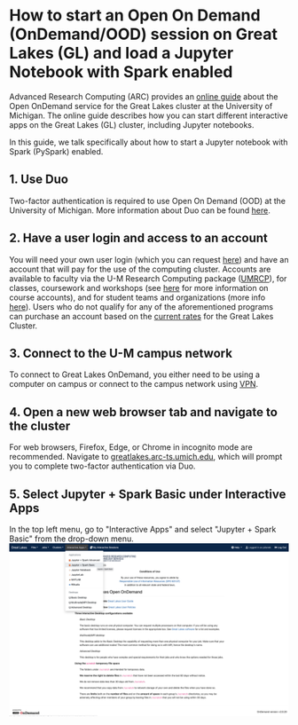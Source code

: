 
# How to start an Open On Demand (OnDemand/OOD) session on Great Lakes (GL) and load a Jupyter Notebook with Spark enabled

Advanced Research Computing (ARC)  provides an [online guide](https://arc.umich.edu/open-ondemand/) about the Open OnDemand service for the Great Lakes cluster at the University of Michigan. The online guide describes how you can start different interactive apps on the Great Lakes (GL) cluster, including Jupyter notebooks.

In this guide, we talk specifically about how to start a Jupyter notebook with Spark (PySpark) enabled.

## 1. Use Duo
Two-factor authentication is required to use Open On Demand (OOD) at the University of Michigan. More information about Duo can be found [here](https://safecomputing.umich.edu/two-factor-authentication).

## 2. Have a user login and access to an account
You will need your own user login (which you can request [here](https://arc.umich.edu/login-request)) and have an account that will pay for the use of the computing cluster. Accounts are available to faculty via the U-M Research Computing package ([UMRCP](https://arc.umich.edu/umrcp/)),  for classes, coursework and workshops (see [here](https://arc.umich.edu/greatlakes/course-accounts/) for more information on course accounts), and for student teams and organizations (more info [here](https://arc.umich.edu/greatlakes/studentteams/)). Users who do not qualify for any of the aforementioned programs can purchase an account based on the [current rates](https://arc.umich.edu/greatlakes/rates/) for the Great Lakes Cluster.

## 3. Connect to the U-M campus network
To connect to Great Lakes OnDemand, you either need to be using a computer on campus or connect to the campus network using [VPN](https://its.umich.edu/enterprise/wifi-networks/vpn/getting-started).

## 4. Open a new web browser tab and navigate to the cluster
For web browsers, Firefox, Edge, or Chrome in incognito mode are recommended. Navigate to [greatlakes.arc-ts.umich.edu](greatlakes.arc-ts.umich.edu), which will prompt you to complete two-factor authentication via Duo.


## 5. Select Jupyter + Spark Basic under Interactive Apps
In the top left menu, go to "Interactive Apps" and select "Jupyter + Spark Basic" from the drop-down menu.
![](starting-jupyter-spark-basic.png)

